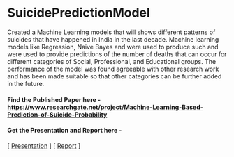 # SuicidePredictionModel
Created a Machine Learning models that will shows different patterns of suicides that have happened in India in the last decade. Machine learning models like Regression, Naive Bayes and were used to produce such and were used to provide predictions of the number of deaths that can occur for different categories of Social, Professional, and Educational groups. The performance of the model was found agreeable with other research work and has been made suitable so that other categories can be further added in the future.



#### Find the Published Paper here - https://www.researchgate.net/project/Machine-Learning-Based-Prediction-of-Suicide-Probability

#### Get the Presentation and Report here - 
\[ [Presentation](https://github.com/abiswas100/SuicidePredictionModel/blob/master/REPORTS%20AND%20PRESENTATION/SUICIDE%20PREDICTION.pptx) \]
\[ [Report](https://github.com/abiswas100/SuicidePredictionModel/blob/master/REPORTS%20AND%20PRESENTATION/SUICIDE_PREDICTION%20-%20REPORT.pdf) \]

